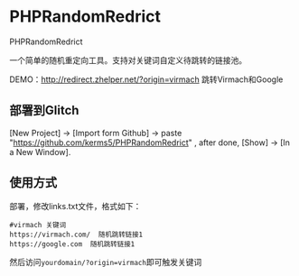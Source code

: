 # PHPRandomRedrict
PHPRandomRedrict

一个简单的随机重定向工具。支持对关键词自定义待跳转的链接池。

DEMO：http://redirect.zhelper.net/?origin=virmach  跳转Virmach和Google

## 部署到Glitch

[New Project] -> [Import form Github] -> paste "https://github.com/kerms5/PHPRandomRedrict" , after done, [Show] -> [In a New Window].

## 使用方式

部署，修改links.txt文件，格式如下：

```
#virmach 关键词
https://virmach.com/  随机跳转链接1
https://google.com  随机跳转链接1
```

然后访问`yourdomain/?origin=virmach`即可触发关键词
